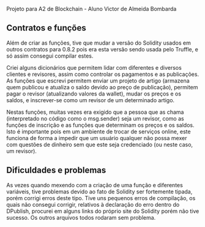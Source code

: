 Projeto para A2 de Blockchain - Aluno Victor de Almeida Bombarda


## Contratos e funções

Além de criar as funções, tive que mudar a versão do Solidity usados em outros contratos para 0.8.2 pois era esta versão sendo usada pelo Truffle, e só assim consegui compilar estes.

Criei alguns dicionários que permitem lidar com diferentes e diversos clientes e revisores, assim como controlar os pagamentos e as publicações. As funções que escrevi permitem enviar um projeto de artigo (armazena quem publicou e atualiza o saldo devido ao preço de publicação), permitem pagar o revisor (atualizando valores da wallet), mudar os preços e os saldos, e inscrever-se como um revisor de um determinado artigo.

Nestas funções, muitas vezes era exigido que a pessoa que as chama (interpretado no código como o msg.sender) seja um revisor, como as funções de inscrição e as funções que determinam os preços e os saldos. Isto é importante pois em um ambiente de trocar de serviços online, este funciona de forma a impedir que um usuário qualquer não possa mexer com questões de dinheiro sem que este seja credenciado (ou neste caso, um revisor).

## Dificuldades e problemas

As vezes quando mexendo com a criação de uma função e diferentes variáveis, tive problemas devido ao fato de Solidity ser fortemente tipada, porém corrigi erros deste tipo. Tive uns pequenos erros de compilação, os quais não consegui corrigir, relativos à declaração do erro dentro do DPublish, procurei em alguns links do próprio site do Solidity porém não tive sucesso. Os outros arquivos todos rodaram sem problema. 
